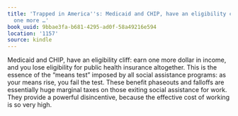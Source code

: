 ```yaml
---
title: 'Trapped in America''s: Medicaid and CHIP, have an eligibility cliff: earn
  one more …'
book_uuid: 9bbae3fa-b681-4295-ad0f-58a49216e594
location: '1157'
source: kindle
---
```


Medicaid and CHIP, have an eligibility cliff: earn one more dollar in income, and you lose eligibility for public health insurance altogether. This is the essence of the “means test” imposed by all social assistance programs: as your means rise, you fail the test. These benefit phaseouts and falloffs are essentially huge marginal taxes on those exiting social assistance for work. They provide a powerful disincentive, because the effective cost of working is so very high.